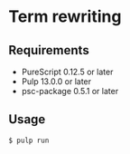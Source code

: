 # Term rewriting


## Requirements
- PureScript 0.12.5 or later
- Pulp 13.0.0 or later
- psc-package 0.5.1 or later


## Usage

```
$ pulp run
```
